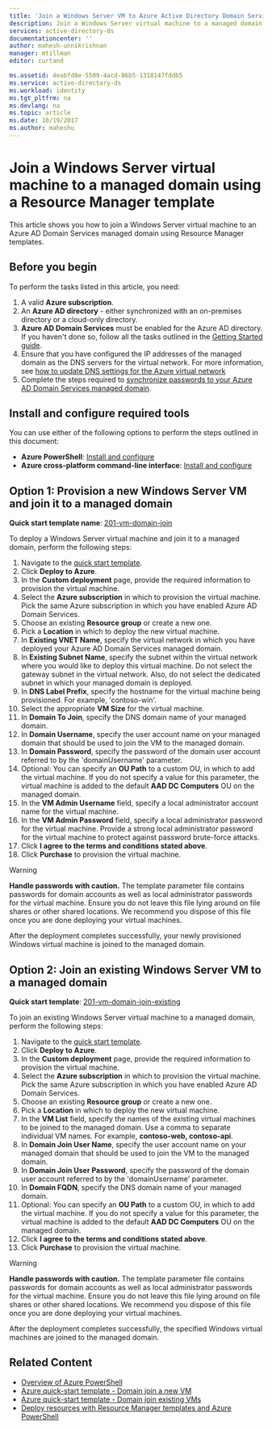 ```yaml
---
title: 'Join a Windows Server VM to Azure Active Directory Domain Services | Microsoft Docs'
description: Join a Windows Server virtual machine to a managed domain using Azure Resource Manager templates.
services: active-directory-ds
documentationcenter: ''
author: mahesh-unnikrishnan
manager: mtillman
editor: curtand

ms.assetid: 4eabfd8e-5509-4acd-86b5-1318147fddb5
ms.service: active-directory-ds
ms.workload: identity
ms.tgt_pltfrm: na
ms.devlang: na
ms.topic: article
ms.date: 10/19/2017
ms.author: maheshu
---
```


# Join a Windows Server virtual machine to a managed domain using a Resource Manager template
This article shows you how to join a Windows Server virtual machine to an Azure AD Domain Services managed domain using Resource Manager templates.

## Before you begin
To perform the tasks listed in this article, you need:
1. A valid **Azure subscription**.
2. An **Azure AD directory** - either synchronized with an on-premises directory or a cloud-only directory.
3. **Azure AD Domain Services** must be enabled for the Azure AD directory. If you haven't done so, follow all the tasks outlined in the [Getting Started guide](active-directory-ds-getting-started.md).
4. Ensure that you have configured the IP addresses of the managed domain as the DNS servers for the virtual network. For more information, see [how to update DNS settings for the Azure virtual network](active-directory-ds-getting-started-dns.md)
5. Complete the steps required to [synchronize passwords to your Azure AD Domain Services managed domain](active-directory-ds-getting-started-password-sync.md).


## Install and configure required tools
You can use either of the following options to perform the steps outlined in this document:
* **Azure PowerShell**: [Install and configure](https://azure.microsoft.com/documentation/articles/powershell-install-configure/)
* **Azure cross-platform command-line interface**: [Install and configure](https://azure.microsoft.com/documentation/articles/xplat-cli-install/)


## Option 1: Provision a new Windows Server VM and join it to a managed domain
**Quick start template name**: [201-vm-domain-join](https://azure.microsoft.com/resources/templates/201-vm-domain-join/)

To deploy a Windows Server virtual machine and join it to a managed domain, perform the following steps:
1. Navigate to the [quick start template](https://azure.microsoft.com/resources/templates/201-vm-domain-join/).
2. Click **Deploy to Azure**.
3. In the **Custom deployment** page, provide the required information to provision the virtual machine.
4. Select the **Azure subscription** in which to provision the virtual machine. Pick the same Azure subscription in which you have enabled Azure AD Domain Services.
5. Choose an existing **Resource group** or create a new one.
6. Pick a **Location** in which to deploy the new virtual machine.
7. In **Existing VNET Name**, specify the virtual network in which you have deployed your Azure AD Domain Services managed domain.
8. In **Existing Subnet Name**, specify the subnet within the virtual network where you would like to deploy this virtual machine. Do not select the gateway subnet in the virtual network. Also, do not select the dedicated subnet in which your managed domain is deployed.
9. In **DNS Label Prefix**, specify the hostname for the virtual machine being provisioned. For example, 'contoso-win'.
10. Select the appropriate **VM Size** for the virtual machine.
11. In **Domain To Join**, specify the DNS domain name of your managed domain.
12. In **Domain Username**, specify the user account name on your managed domain that should be used to join the VM to the managed domain.
13. In **Domain Password**, specify the password of the domain user account referred to by the 'domainUsername' parameter.
14. Optional: You can specify an **OU Path** to a custom OU, in which to add the virtual machine. If you do not specify a value for this parameter, the virtual machine is added to the default **AAD DC Computers** OU on the managed domain.
15. In the **VM Admin Username** field, specify a local administrator account name for the virtual machine.
16. In the **VM Admin Password** field, specify a local administrator password for the virtual machine. Provide a strong local administrator password for the virtual machine to protect against password brute-force attacks.
17. Click **I agree to the terms and conditions stated above**.
18. Click **Purchase** to provision the virtual machine.

> [!WARNING]
> **Handle passwords with caution.**
> The template parameter file contains passwords for domain accounts as well as local administrator passwords for the virtual machine. Ensure you do not leave this file lying around on file shares or other shared locations. We recommend you dispose of this file once you are done deploying your virtual machines.
>

After the deployment completes successfully, your newly provisioned Windows virtual machine is joined to the managed domain.


## Option 2: Join an existing Windows Server VM to a managed domain
**Quick start template**: [201-vm-domain-join-existing](https://azure.microsoft.com/resources/templates/201-vm-domain-join-existing/)

To join an existing Windows Server virtual machine to a managed domain, perform the following steps:
1. Navigate to the [quick start template](https://azure.microsoft.com/resources/templates/201-vm-domain-join-existing/).
2. Click **Deploy to Azure**.
3. In the **Custom deployment** page, provide the required information to provision the virtual machine.
4. Select the **Azure subscription** in which to provision the virtual machine. Pick the same Azure subscription in which you have enabled Azure AD Domain Services.
5. Choose an existing **Resource group** or create a new one.
6. Pick a **Location** in which to deploy the new virtual machine.
7. In the **VM List** field, specify the names of the existing virtual machines to be joined to the managed domain. Use a comma to separate individual VM names. For example, **contoso-web, contoso-api**.
8. In **Domain Join User Name**, specify the user account name on your managed domain that should be used to join the VM to the managed domain.
9. In **Domain Join User Password**, specify the password of the domain user account referred to by the 'domainUsername' parameter.
10. In **Domain FQDN**, specify the DNS domain name of your managed domain.
11. Optional: You can specify an **OU Path** to a custom OU, in which to add the virtual machine. If you do not specify a value for this parameter, the virtual machine is added to the default **AAD DC Computers** OU on the managed domain.
12. Click **I agree to the terms and conditions stated above**.
13. Click **Purchase** to provision the virtual machine.

> [!WARNING]
> **Handle passwords with caution.**
> The template parameter file contains passwords for domain accounts as well as local administrator passwords for the virtual machine. Ensure you do not leave this file lying around on file shares or other shared locations. We recommend you dispose of this file once you are done deploying your virtual machines.
>

After the deployment completes successfully, the specified Windows virtual machines are joined to the managed domain.


## Related Content
* [Overview of Azure PowerShell](https://docs.microsoft.com/powershell/azure/overview?view=azurermps-4.4.0)
* [Azure quick-start template - Domain join a new VM](https://azure.microsoft.com/resources/templates/201-vm-domain-join/)
* [Azure quick-start template - Domain join existing VMs](https://azure.microsoft.com/resources/templates/201-vm-domain-join-existing/)
* [Deploy resources with Resource Manager templates and Azure PowerShell](../azure-resource-manager/resource-group-template-deploy.md)
